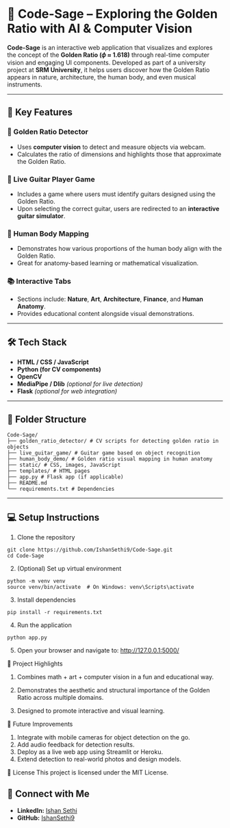 # 🔢 Code-Sage – Exploring the Golden Ratio with AI & Computer Vision

**Code-Sage** is an interactive web application that visualizes and explores the concept of the **Golden Ratio (𝜙 ≈ 1.618)** through real-time computer vision and engaging UI components. Developed as part of a university project at **SRM University**, it helps users discover how the Golden Ratio appears in nature, architecture, the human body, and even musical instruments.

---

## 🎯 Key Features

### 🧮 Golden Ratio Detector
- Uses **computer vision** to detect and measure objects via webcam.
- Calculates the ratio of dimensions and highlights those that approximate the Golden Ratio.

### 🎸 Live Guitar Player Game
- Includes a game where users must identify guitars designed using the Golden Ratio.
- Upon selecting the correct guitar, users are redirected to an **interactive guitar simulator**.

### 🧍 Human Body Mapping
- Demonstrates how various proportions of the human body align with the Golden Ratio.
- Great for anatomy-based learning or mathematical visualization.

### 📚 Interactive Tabs
- Sections include: **Nature**, **Art**, **Architecture**, **Finance**, and **Human Anatomy**.
- Provides educational content alongside visual demonstrations.

---

## 🛠️ Tech Stack

- **HTML / CSS / JavaScript**
- **Python (for CV components)**
- **OpenCV**
- **MediaPipe / Dlib** *(optional for live detection)*
- **Flask** *(optional for web integration)*

---

## 📁 Folder Structure
```
Code-Sage/
├── golden_ratio_detector/ # CV scripts for detecting golden ratio in objects
├── live_guitar_game/ # Guitar game based on object recognition
├── human_body_demo/ # Golden ratio visual mapping in human anatomy
├── static/ # CSS, images, JavaScript
├── templates/ # HTML pages
├── app.py # Flask app (if applicable)
├── README.md
└── requirements.txt # Dependencies
```


---

## 💻 Setup Instructions

1. Clone the repository
```
git clone https://github.com/IshanSethi9/Code-Sage.git
cd Code-Sage
```
2. (Optional) Set up virtual environment
```
python -m venv venv
source venv/bin/activate  # On Windows: venv\Scripts\activate
```
3. Install dependencies
```
pip install -r requirements.txt
```
4. Run the application
```
python app.py
```
5. Open your browser and navigate to: http://127.0.0.1:5000/

🌟 Project Highlights
1. Combines math + art + computer vision in a fun and educational way.

2. Demonstrates the aesthetic and structural importance of the Golden Ratio across multiple domains.

3. Designed to promote interactive and visual learning.

🎯 Future Improvements
1. Integrate with mobile cameras for object detection on the go.
2. Add audio feedback for detection results.
3. Deploy as a live web app using Streamlit or Heroku.
4. Extend detection to real-world photos and design models.

📄 License
This project is licensed under the MIT License.

## 🔗 Connect with Me

- **LinkedIn:** [Ishan Sethi](https://www.linkedin.com/in/ishansethi09/)
- **GitHub:** [IshanSethi9](https://github.com/IshanSethi9)


